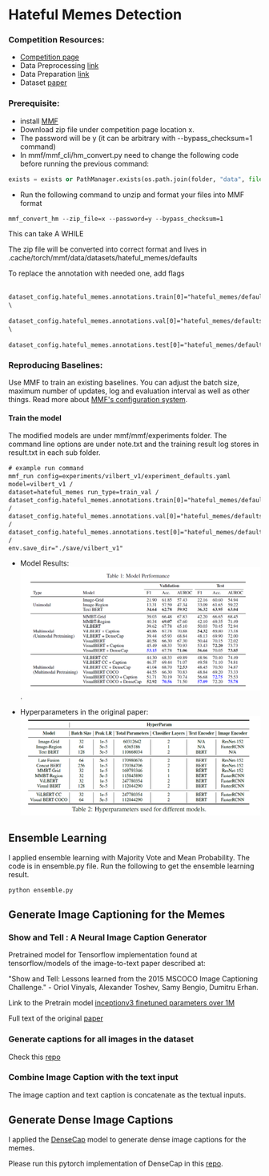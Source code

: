 # Hateful Memes Detection

### Competition Resources:

- [Competition page](https://hatefulmemeschallenge.com/)
- Data Preprocessing [link](https://github.com/HimariO/HatefulMemesChallenge/tree/main/data_utils)
- Data Preparation [link](https://github.com/facebookresearch/mmf/blob/master/projects/hateful_memes/README.md#prerequisites)
- Dataset [paper](https://arxiv.org/abs/2005.04790)


### Prerequisite: 
- install [MMF](https://mmf.sh/docs)
- Download zip file under competition page location x.
- The password will be y (it can be arbitrary with --bypass_checksum=1 command)
- In mmf/mmf_cli/hm_convert.py need to change the following code before running the previous command:
```python
exists = exists or PathManager.exists(os.path.join(folder, "data", file)) to exists = exists or PathManager.exists(os.path.join(folder, "hateful_memes", file))
```
- Run the following command to unzip and format your files into MMF format
```
mmf_convert_hm --zip_file=x --password=y --bypass_checksum=1
```
This can take A WHILE

The zip file will be converted into correct format and lives in .cache/torch/mmf/data/datasets/hateful_memes/defaults

To replace the annotation with needed one, add flags 

```commandline
  dataset_config.hateful_memes.annotations.train[0]="hateful_memes/defaults/annotations/train.jsonl" \
  dataset_config.hateful_memes.annotations.val[0]="hateful_memes/defaults/annotations/dev_unseen.jsonl" \
  dataset_config.hateful_memes.annotations.test[0]="hateful_memes/defaults/annotations/test_unseen.jsonl"
```

### Reproducing Baselines:

Use MMF to train an existing baselines. You can adjust the batch size, maximum number of updates, log and evaluation interval as well as other things. Read more about [MMF's configuration system](https://mmf.sh/docs/notes/configuration/).



#### Train the model

The modified models are under mmf/mmf/experiments folder. The command line options are under note.txt and the training result log stores in result.txt in each sub folder.
```
# example run command
mmf_run config=experiments/vilbert_v1/experiment_defaults.yaml model=vilbert_v1 /
dataset=hateful_memes run_type=train_val /
dataset_config.hateful_memes.annotations.train[0]="hateful_memes/defaults/annotations/caption_added/caption_train.jsonl" /
dataset_config.hateful_memes.annotations.val[0]="hateful_memes/defaults/annotations/caption_added/caption_dev_unseen.jsonl" /
dataset_config.hateful_memes.annotations.test[0]="hateful_memes/defaults/annotations/caption_added/caption_test_unseen.jsonl" /
env.save_dir="./save/vilbert_v1"
```
- Model Results:
![img_4.png](img_4.png).

- Hyperparameters in the original paper:
![img_3.png](img_3.png)


## Ensemble Learning

I applied ensemble learning with Majority Vote and Mean Probability. The code is in ensemble.py file. Run the following to get the ensemble learning result.

```commandline
python ensemble.py
```

## Generate Image Captioning for the Memes

### Show and Tell : A Neural Image Caption Generator
Pretrained model for Tensorflow implementation found at tensorflow/models of the image-to-text paper described at:

"Show and Tell: Lessons learned from the 2015 MSCOCO Image Captioning Challenge." - Oriol Vinyals, Alexander Toshev, Samy Bengio, Dumitru Erhan.

Link to the Pretrain model [inceptionv3 finetuned parameters over 1M](https://drive.google.com/file/d/1r4-9FEIbOUyBSvA-fFVFgvhFpgee6sF5/view)

Full text of the original [paper](http://arxiv.org/abs/1609.06647) 

### Generate captions for all images in the dataset

Check this [repo](https://github.com/evahuyn/ImageCaptioning)

### Combine Image Caption with the text input

The image caption and text caption is concatenate as the textual inputs. 

## Generate Dense Image Captions

I applied the [DenseCap](https://cs.stanford.edu/people/karpathy/densecap/) model to generate dense image captions for the memes. 

Please run this pytorch implementation of DenseCap in this [repo](https://github.com/evahuyn/densecap-pytorch). 

